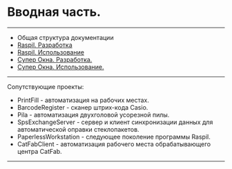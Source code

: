 # Вводная часть.

---

* Общая структура документации
 * [Raspil. Разработка](raspil/raspil_dev.md)
 * [Raspil. Использование](raspil/raspil_used.md)
 * [Cупер Окна. Разработка.](sw/sw_dev.md)
 * [Супер Окна. Использование.](sw/sw_used.md)

---

 Сопутствующие проекты:

* PrintFill - автоматизация на рабочих местах.
* BarcodeRegister - сканер штрих-кода Casio.
* Pila - автоматизация двухголовой усорезной пилы.
* SpsExchangeServer - сервер и клиент синхронизации данных для автоматической оправки стеклопакетов.
* PaperlessWorkstation - следующее поколение программы Raspil.
* CatFabClient - автоматизация рабочего места обрабатывающего центра CatFab.

---

